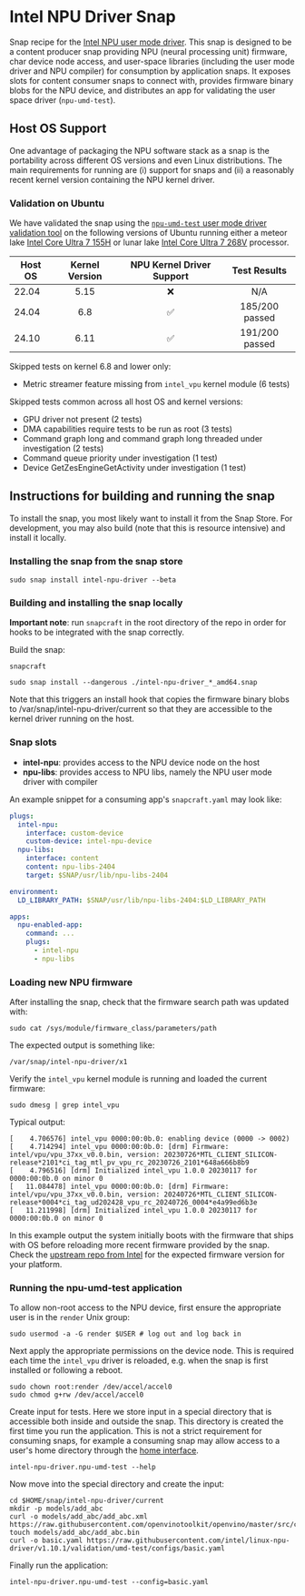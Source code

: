 # Intel NPU Driver Snap

Snap recipe for the [Intel NPU user mode driver](https://github.com/intel/linux-npu-driver/). This snap is designed to be a content producer snap providing NPU (neural processing unit) firmware, char device node access, and user-space libraries (including the user mode driver and NPU compiler) for consumption by application snaps. It exposes slots for content consumer snaps to connect with, provides firmware binary blobs for the NPU device, and distributes an app for validating the user space driver (`npu-umd-test`).

## Host OS Support

One advantage of packaging the NPU software stack as a snap is the portability across different OS versions and even Linux distributions. The main requirements for running are (i) support for snaps and (ii) a reasonably recent kernel version containing the NPU kernel driver.

### Validation on Ubuntu

We have validated the snap using the [`npu-umd-test` user mode driver validation tool](#running-the-npu-umd-test-application) on the following versions of Ubuntu running either a meteor lake [Intel Core Ultra 7 155H](https://www.intel.com/content/www/us/en/products/sku/236847/intel-core-ultra-7-processor-155h-24m-cache-up-to-4-80-ghz/specifications.html) or lunar lake [Intel Core Ultra 7 268V](https://www.intel.com/content/www/us/en/products/sku/240958/intel-core-ultra-7-processor-268v-12m-cache-up-to-5-00-ghz/specifications.html) processor.

| Host OS | Kernel Version | NPU Kernel Driver Support | Test Results |
| ----- | :--: | :----------------: | :------------: |
| 22.04 | 5.15 | :x:                | N/A            |
| 24.04 | 6.8  | :white_check_mark: | 185/200 passed |
| 24.10 | 6.11 | :white_check_mark: | 191/200 passed |

Skipped tests on kernel 6.8 and lower only:

- Metric streamer feature missing from `intel_vpu` kernel module (6 tests)

Skipped tests common across all host OS and kernel versions:

- GPU driver not present (2 tests)
- DMA capabilities require tests to be run as root (3 tests)
- Command graph long and command graph long threaded under investigation (2 tests)
- Command queue priority under investigation (1 test)
- Device GetZesEngineGetActivity under investigation (1 test)

## Instructions for building and running the snap

To install the snap, you most likely want to install it from the Snap Store. For development, you may also build (note that this is resource intensive) and install it locally.

### Installing the snap from the snap store

```
sudo snap install intel-npu-driver --beta
```

### Building and installing the snap locally

**Important note**: run `snapcraft` in the root directory of the repo in order for hooks to be integrated with the snap correctly.

Build the snap:

```
snapcraft
```

```
sudo snap install --dangerous ./intel-npu-driver_*_amd64.snap
```

Note that this triggers an install hook that copies the firmware
binary blobs to /var/snap/intel-npu-driver/current so that they
are accessible to the kernel driver running on the host.

### Snap slots

* **intel-npu**: provides access to the NPU device node on the host
* **npu-libs**: provides access to NPU libs, namely the NPU user mode driver with compiler

An example snippet for a consuming app's `snapcraft.yaml` may look like:

```yaml
plugs:
  intel-npu:
    interface: custom-device
    custom-device: intel-npu-device
  npu-libs:
    interface: content
    content: npu-libs-2404
    target: $SNAP/usr/lib/npu-libs-2404

environment:
  LD_LIBRARY_PATH: $SNAP/usr/lib/npu-libs-2404:$LD_LIBRARY_PATH

apps:
  npu-enabled-app:
    command: ...
    plugs:
      - intel-npu
      - npu-libs
```

### Loading new NPU firmware

After installing the snap, check that the firmware search path was updated with:

```
sudo cat /sys/module/firmware_class/parameters/path
```

The expected output is something like:

```
/var/snap/intel-npu-driver/x1
```

Verify the `intel_vpu` kernel module is running and loaded the current firmware:

```
sudo dmesg | grep intel_vpu
```

Typical output:

```
[    4.706576] intel_vpu 0000:00:0b.0: enabling device (0000 -> 0002)
[    4.714294] intel_vpu 0000:00:0b.0: [drm] Firmware: intel/vpu/vpu_37xx_v0.0.bin, version: 20230726*MTL_CLIENT_SILICON-release*2101*ci_tag_mtl_pv_vpu_rc_20230726_2101*648a666b8b9
[    4.796516] [drm] Initialized intel_vpu 1.0.0 20230117 for 0000:00:0b.0 on minor 0
[   11.084478] intel_vpu 0000:00:0b.0: [drm] Firmware: intel/vpu/vpu_37xx_v0.0.bin, version: 20240726*MTL_CLIENT_SILICON-release*0004*ci_tag_ud202428_vpu_rc_20240726_0004*e4a99ed6b3e
[   11.211998] [drm] Initialized intel_vpu 1.0.0 20230117 for 0000:00:0b.0 on minor 0
```

In this example output the system initially boots with the firmware that ships with OS before reloading more recent firmware provided by the snap. Check the [upstream repo from Intel](https://github.com/intel/linux-npu-driver/releases) for the expected firmware version for your platform.

### Running the npu-umd-test application

To allow non-root access to the NPU device, first ensure the appropriate user is in the `render` Unix group:

```
sudo usermod -a -G render $USER # log out and log back in
```

Next apply the appropriate permissions on the device node. This is required each time the `intel_vpu` driver is reloaded, e.g. when the snap is first installed or following a reboot.

```
sudo chown root:render /dev/accel/accel0
sudo chmod g+rw /dev/accel/accel0
```

Create input for tests. Here we store input in a special directory that is accessible both inside and outside the snap. This directory is created the first time you run the application. This is not a strict requirement for consuming snaps, for example a consuming snap may allow access to a user's home directory through the [home interface](https://snapcraft.io/docs/home-interface).

```
intel-npu-driver.npu-umd-test --help
```

Now move into the special directory and create the input:

```
cd $HOME/snap/intel-npu-driver/current
mkdir -p models/add_abc
curl -o models/add_abc/add_abc.xml https://raw.githubusercontent.com/openvinotoolkit/openvino/master/src/core/tests/models/ir/add_abc.xml
touch models/add_abc/add_abc.bin
curl -o basic.yaml https://raw.githubusercontent.com/intel/linux-npu-driver/v1.10.1/validation/umd-test/configs/basic.yaml
```

Finally run the application:

```
intel-npu-driver.npu-umd-test --config=basic.yaml
```
